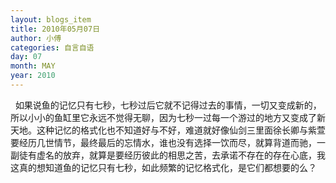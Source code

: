 ```yaml
---
layout: blogs_item
title: 2010年05月07日
author: 小傅
categories: 自言自语
day: 07
month: MAY
year: 2010
---
```




&nbsp;
如果说鱼的记忆只有七秒，七秒过后它就不记得过去的事情，一切又变成新的，所以小小的鱼缸里它永远不觉得无聊，因为七秒一过每一个游过的地方又变成了新天地。这种记忆的格式化也不知道好与不好，难道就好像仙剑三里面徐长卿与紫萱要经历几世情节，最终最后的忘情水，谁也没有选择一饮而尽，就算背道而驰，一副徒有虚名的放弃，就算是要经历彼此的相思之苦，去承诺不存在的存在心底，我这真的想知道鱼的记忆只有七秒，如此频繁的记忆格式化，是它们都想要的么？


